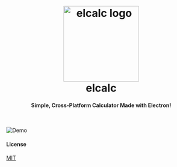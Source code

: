 <h1 align="center">
  <br>
  <a href="https://github.com/xxczaki/elcalc"><img src="https://raw.githubusercontent.com/xxczaki/elcalc/master/logo.png" alt="elcalc logo" width="200"></a>
  <br>
  elcalc
  <br>
</h1>

<h4 align="center">Simple, Cross-Platform Calculator Made with Electron!</h4>

<br>

![Demo](https://raw.githubusercontent.com/xxczaki/elcalc/master/screenshot.png)

#### License

[MIT](https://opensource.org/licenses/MIT)
